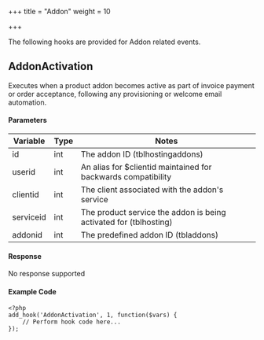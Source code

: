 +++
title = "Addon"
weight = 10

+++

The following hooks are provided for Addon related events.

## AddonActivation

Executes when a product addon becomes active as part of invoice payment or order acceptance, following any provisioning or welcome email automation.

#### Parameters

| Variable | Type | Notes |
| -------- | ---- | ----- |
| id | int | The addon ID (tblhostingaddons) |
| userid | int | An alias for $clientid maintained for backwards compatibility |
| clientid | int | The client associated with the addon's service |
| serviceid | int | The product service the addon is being activated for (tblhosting) |
| addonid | int | The predefined addon ID (tbladdons) |

#### Response

No response supported

#### Example Code

```
<?php
add_hook('AddonActivation', 1, function($vars) {
    // Perform hook code here...
});
```

